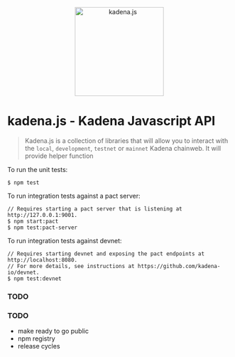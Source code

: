 <p align="center">
  <img src="assets/logo/kadenajs.png" width="200" alt="kadena.js" />
</p>

# kadena.js - Kadena Javascript API

> Kadena.js is a collection of libraries that will allow you to interact with the `local`, `development`, `testnet` or `mainnet` Kadena chainweb. It will provide helper function

To run the unit tests:

```shell
$ npm test
```

To run integration tests against a pact server:

```shell
// Requires starting a pact server that is listening at http://127.0.0.1:9001.
$ npm start:pact
$ npm test:pact-server
```

To run integration tests against devnet:

```shell
// Requires starting devnet and exposing the pact endpoints at http://localhost:8080.
// For more details, see instructions at https://github.com/kadena-io/devnet.
$ npm test:devnet
```

### TODO

### TODO

- make ready to go public
- npm registry
- release cycles
